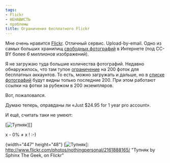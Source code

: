```yaml
---
tags:
- Flickr
- НЕНАВИСТЬ
- проблемы
title: Ограничения бесплатного Flickr
---
```


Мне очень нравится [Flickr][]. Отличный сервис. Upload-by-email. Одно из
самых больших хранилищ [свободных фотографий][] в Интернете (под CC-BY
более *6 миллионов* изображений).

Я не загружаю туда большие количества фотографий. Недавно обнаружилось,
что там тупое [ограничение][] на 200 фоток для бесплатных аккаунтов. То
есть, можно загружать и дальше, но в [списке фотографий][] будут видны
только последние 200. При этом работают ссылки на фотки за рубежом в 200
экземпляров.

Вот, пожаловался.

Думаю теперь, оправданы ли «Just \$24.95 for 1 year pro account».

И ещё, считать таки не умеют:

[![Тупняк][]][]

x - 0% ≠ x ! :-)

  [Flickr]: http://sphinx.net.ru/blog/entry/what-is-flickr/
  [свободных фотографий]: http://www.flickr.com/creativecommons/
  [ограничение]: http://www.flickr.com/help/limits/#66
  [списке фотографий]: http://www.flickr.com/photos/nothingpersonal/
  [Тупняк]: https://web.archive.org/web/20091220021107im_/http://farm3.static.flickr.com/2150/2161888165_6108b605bd_o.png
  {width="447" height="48"}
  [![Тупняк][]]: http://www.flickr.com/photos/nothingpersonal/2161888165/
    "Тупняк by Sphinx The Geek, on Flickr"
